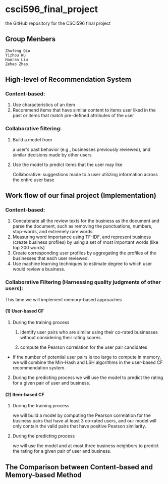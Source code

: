 # csci596_final_project
the GitHub repository for the CSCI596 final project

## Group Menbers
    Zhufeng Qiu
    Yizhou Wu
    Haoran Liu
    Zehao Zhao


## High-level of Recommendation System

### Content-based:
1.	Use characteristics of an item
2.	Recommend items that have similar content to items user liked in the past or items that match pre-defined attributes of the user

### Collaborative filtering:
1.	Build a model from
    
    a user's past behavior (e.g., businesses previously reviewed), and similar decisions made by other users
    
2.	Use the model to predict items that the user may like

    Collaborative: suggestions made to a user utilizing information across the entire user base


## Work flow of our final project (Implementation)
### Content-based: 
1.	Concatenate all the review texts for the business as the document and parse the document, such as removing the punctuations, numbers, stop-words, and extremely rare words.
2.	Measuring word importance using TF-IDF, and represent business (create business profiles) by using a set of most important words (like top 200 words)
3.	Create corresponding user profiles by aggregating the profiles of the businesses that each user reviewed.
4.	Use machine learning techniques to estimate degree to which user would review a business.

### Collaborative Filtering (Harnessing quality judgments of other users):
This time we will implement memory-based approaches
#### (1)	User-based CF
1.	During the training process
    
    1. identify user pairs who are similar using their co-rated businesses without considering their rating scores.
    
    2. compute the Pearson correlation for the user pair candidates 
    
* If the number of potential user pairs is too large to compute in memory, we will combine the Min-Hash and LSH algorithms in the user-based CF recommendation system.

2.	During the predicting process
we will use the model to predict the rating for a given pair of user and business.

#### (2)	Item-based CF
1.	During the training process
    
    we will build a model by computing the Pearson correlation for the business pairs that have at least 3 co-rated users, and our model will only contain the valid pairs that have positive Pearson similarity.
    
2.	During the predicting process
    
    we will use the model and at most three business neighbors to predict the rating for a given pair of user and business.


## The Comparison between Content-based and Memory-based Method

